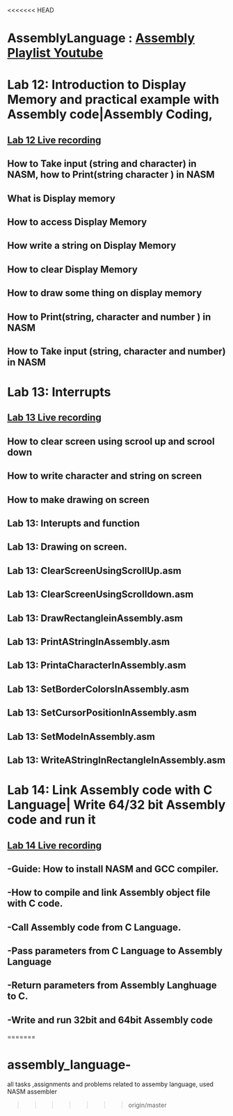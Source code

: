 <<<<<<< HEAD
# AssemblyLanguage :  [Assembly Playlist Youtube](https://youtube.com/playlist?list=PLmeQIS8S5cYPt37d-ZkdCKrbU5Yu7rpG1)
# Lab 12:  Introduction to Display Memory and practical example with Assembly code|Assembly Coding,  
## [Lab 12 Live recording](https://youtu.be/33zbHcMG2Ss)
## How to Take input (string and character) in NASM, how to Print(string character ) in NASM
## What is Display memory
## How to access Display Memory
## How write a string on Display Memory
## How to clear Display Memory
## How to draw some thing on display memory
## How to Print(string, character and number  ) in NASM
## How to Take input (string, character and number) in NASM

# Lab 13: Interrupts
## [Lab 13 Live recording](https://youtu.be/bYxFvCm9iak)
## How to clear screen using scrool up and scrool down 
## How to write character and string on screen 
## How to make drawing on screen 
## Lab 13: Interupts and function 
## Lab 13: Drawing on screen. 
## Lab 13: ClearScreenUsingScrollUp.asm
## Lab 13: ClearScreenUsingScrolldown.asm
## Lab 13: DrawRectangleinAssembly.asm
## Lab 13: PrintAStringInAssembly.asm
## Lab 13: PrintaCharacterInAssembly.asm
## Lab 13: SetBorderColorsInAssembly.asm
## Lab 13: SetCursorPositionInAssembly.asm
## Lab 13: SetModeInAssembly.asm
## Lab 13: WriteAStringInRectangleInAssembly.asm

# Lab 14: Link Assembly code with C Language| Write 64/32 bit Assembly code and run it
## [Lab 14 Live recording](https://youtu.be/Q9nmOeLvP_c)
## -Guide: How to install NASM and GCC compiler.
## -How to compile and link Assembly object file with C code.
## -Call Assembly code from C Language.
## -Pass parameters from C Language to Assembly Language
## -Return parameters from Assembly Langhuage to C.
## -Write and run 32bit and 64bit Assembly code


=======
# assembly_language-
all tasks ,assignments and problems related to assemby language, used NASM assembler 
>>>>>>> origin/master
